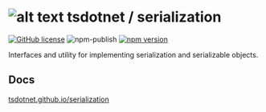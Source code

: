 # ![alt text](https://avatars1.githubusercontent.com/u/64487547?s=30 "tsdotnet") tsdotnet / serialization

[![GitHub license](https://img.shields.io/badge/license-MIT-blue.svg?style=flat-square)](https://github.com/tsdotnet/serialization/blob/master/LICENSE)
![npm-publish](https://github.com/tsdotnet/serialization/workflows/npm-publish/badge.svg)
[![npm version](https://img.shields.io/npm/v/@tsdotnet/serialization.svg?style=flat-square)](https://www.npmjs.com/package/@tsdotnet/serialization)

Interfaces and utility for implementing serialization and serializable objects.

## Docs

[tsdotnet.github.io/serialization](https://tsdotnet.github.io/serialization/)
